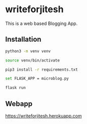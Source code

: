 # writeforjitesh
This is a web based Blogging App.

## Installation
```bash
python3 -m venv venv

source venv/bin/activate

pip3 install -r requirements.txt

set FLASK_APP = microblog.py

flask run

```

## Webapp
https://writeforjitesh.herokuapp.com


